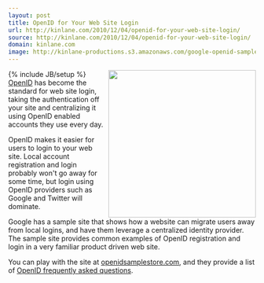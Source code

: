 ```yaml
---
layout: post
title: OpenID for Your Web Site Login
url: http://kinlane.com/2010/12/04/openid-for-your-web-site-login/
source: http://kinlane.com/2010/12/04/openid-for-your-web-site-login/
domain: kinlane.com
image: http://kinlane-productions.s3.amazonaws.com/google-openid-sample-site.jpg
---
```

{% include JB/setup %}<a href="http://www.openidsamplestore.com," target="_blank"><img src="http://kinlane-productions.s3.amazonaws.com/google-openid-sample-site.jpg" alt="" width="300" align="right" /></a><a href="http://openid.net/" target="_blank">OpenID</a> has become the standard for web site login, taking the authentication off your site and centralizing it using OpenID enabled accounts they use every day.<p></p>
OpenID makes it easier for users to login to your web site. Local account registration and login probably won't go away for some time, but login using OpenID providers such as Google and Twitter will dominate.<p></p>
Google has a sample site that shows how a website can migrate users away from local logins, and have them leverage a centralized identity provider. The sample site provides common examples of OpenID registration and login in a very familiar product driven web site.<p></p>
You can play with the site at <a href="http://www.openidsamplestore.com" target="_blank">openidsamplestore.com</a>, and they provide a list of <a href="https://sites.google.com/site/oauthgoog/Home/openidsamplesite" target="_blank">OpenID frequently asked questions</a>.